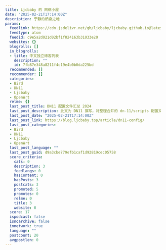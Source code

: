 ```yaml
---
title: Ljcbaby 的 网络小屋
date: "2025-02-21T17:14:00Z"
description: 宁静的栖身之地
params:
  feedlink: https://cdn.jsdelivr.net/gh/ljcbaby/ljcbaby.github.io@latest/atom.xml
  feedtype: atom
  feedid: c9e5a2d021d02bf1f024163b31033e20
  websites: {}
  blogrolls: []
  in_blogrolls:
  - title: 中文独立博客列表
    description: ""
    id: 7fb87e348a8211f4c19e4b0b0da225bd
  recommended: []
  recommender: []
  categories:
  - Bird
  - DN11
  - Ljcbaby
  - OpenWrt
  relme: {}
  last_post_title: DN11 配置文件汇总 2024
  last_post_description: 此文为 DN11 撰写，对整理合并的 dn-11/scripts 配置文件以及可以自定义的部分进行说明。
  last_post_date: "2025-02-21T17:14:00Z"
  last_post_link: https://blog.ljcbaby.top/article/dn11-config/
  last_post_categories:
  - Bird
  - DN11
  - Ljcbaby
  - OpenWrt
  last_post_language: ""
  last_post_guid: d9a3cbe779efb1caf1d92819cec05758
  score_criteria:
    cats: 0
    description: 3
    feedlangs: 0
    hasContent: 0
    hasPosts: 3
    postcats: 3
    promoted: 5
    promotes: 0
    relme: 0
    title: 3
    website: 0
  score: 17
  ispodcast: false
  isnoarchive: false
  innetwork: true
  language: ""
  postcount: 20
  avgpostlen: 0
---
```

